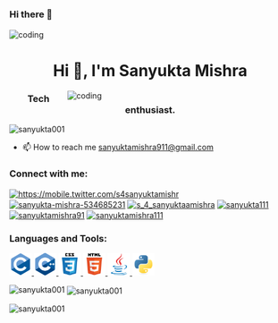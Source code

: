### Hi there 👋

<!--
**sanyukta001/sanyukta001** is a ✨ _special_ ✨ repository because its `README.md` (this file) appears on your GitHub profile.

Here are some ideas to get you started:

- 🔭 I’m currently working on ...
- 🌱 I’m currently learning ...
- 👯 I’m looking to collaborate on ...
- 🤔 I’m looking for help with ...
- 💬 Ask me about ...
- 📫 How to reach me: ...
- 😄 Pronouns: ...
- ⚡ Fun fact: ...
-->
<img src="https://i.pinimg.com/originals/17/88/17/178817246e4d06d1c7b50c842aea2a0a.gif" alt="coding" align="center" height="300" width="700">
<h1 align="center">Hi 👋, I'm Sanyukta Mishra</h1>
<img src="https://cdn.dribbble.com/users/17707/screenshots/2413754/rrr.gif" alt="coding" align="right" width="400">
<h3 align="center">Tech enthusiast.</h3>

<p align="left"> <img src="https://komarev.com/ghpvc/?username=sanyukta001&label=Profile%20views&color=0e75b6&style=flat" alt="sanyukta001" /> </p>

- 📫 How to reach me sanyuktamishra911@gmail.com

<h3 align="left">Connect with me:</h3>
<p align="left">
<a href="https://mobile.twitter.com/s4sanyuktamishr" target="blank"><img align="center" src="https://raw.githubusercontent.com/rahuldkjain/github-profile-readme-generator/master/src/images/icons/Social/twitter.svg" alt="https://mobile.twitter.com/s4sanyuktamishr" height="30" width="40" /></a>
<a href="https://linkedin.com/in/sanyukta-mishra-534685231" target="blank"><img align="center" src="https://raw.githubusercontent.com/rahuldkjain/github-profile-readme-generator/master/src/images/icons/Social/linked-in-alt.svg" alt="sanyukta-mishra-534685231" height="30" width="40" /></a>
<a href="https://instagram.com/s_4_sanyuktaamishra" target="blank"><img align="center" src="https://raw.githubusercontent.com/rahuldkjain/github-profile-readme-generator/master/src/images/icons/Social/instagram.svg" alt="s_4_sanyuktaamishra" height="30" width="40" /></a>
<a href="https://www.codechef.com/users/sanyukta111" target="blank"><img align="center" src="https://cdn.jsdelivr.net/npm/simple-icons@3.1.0/icons/codechef.svg" alt="sanyukta111" height="30" width="40" /></a>
<a href="https://www.hackerrank.com/sanyuktamishra91" target="blank"><img align="center" src="https://raw.githubusercontent.com/rahuldkjain/github-profile-readme-generator/master/src/images/icons/Social/hackerrank.svg" alt="sanyuktamishra91" height="30" width="40" /></a>
<a href="https://auth.geeksforgeeks.org/user/sanyuktamishra111" target="blank"><img align="center" src="https://raw.githubusercontent.com/rahuldkjain/github-profile-readme-generator/master/src/images/icons/Social/geeks-for-geeks.svg" alt="sanyuktamishra111" height="30" width="40" /></a>
</p>

<h3 align="left">Languages and Tools:</h3>
<p align="left"> <a href="https://www.cprogramming.com/" target="_blank" rel="noreferrer"> <img src="https://raw.githubusercontent.com/devicons/devicon/master/icons/c/c-original.svg" alt="c" width="40" height="40"/> </a> <a href="https://www.w3schools.com/cpp/" target="_blank" rel="noreferrer"> <img src="https://raw.githubusercontent.com/devicons/devicon/master/icons/cplusplus/cplusplus-original.svg" alt="cplusplus" width="40" height="40"/> </a> <a href="https://www.w3schools.com/css/" target="_blank" rel="noreferrer"> <img src="https://raw.githubusercontent.com/devicons/devicon/master/icons/css3/css3-original-wordmark.svg" alt="css3" width="40" height="40"/> </a> <a href="https://www.w3.org/html/" target="_blank" rel="noreferrer"> <img src="https://raw.githubusercontent.com/devicons/devicon/master/icons/html5/html5-original-wordmark.svg" alt="html5" width="40" height="40"/> </a> <a href="https://www.java.com" target="_blank" rel="noreferrer"> <img src="https://raw.githubusercontent.com/devicons/devicon/master/icons/java/java-original.svg" alt="java" width="40" height="40"/> </a> <a href="https://www.python.org" target="_blank" rel="noreferrer"> <img src="https://raw.githubusercontent.com/devicons/devicon/master/icons/python/python-original.svg" alt="python" width="40" height="40"/> </a> </p>

<p><img align="left" src="https://github-readme-stats.vercel.app/api/top-langs?username=sanyukta001&show_icons=true&locale=en&layout=compact" alt="sanyukta001" /></p>

<p>&nbsp;<img align="center" src="https://github-readme-stats.vercel.app/api?username=sanyukta001&show_icons=true&locale=en" alt="sanyukta001" /></p>

<p><img align="center" src="https://github-readme-streak-stats.herokuapp.com/?user=sanyukta001&" alt="sanyukta001" /></p>
